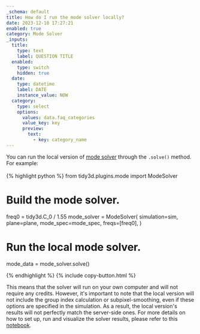 ```yaml
---
_schema: default
title: How do I run the mode solver locally?
date: 2023-12-18 17:27:21
enabled: true
category: Mode Solver
_inputs:
  title:
    type: text
    label: QUESTION TITLE
  enabled:
    type: switch
    hidden: true
  date:
    type: datetime
    label: DATE
    instance_value: NOW
  category:
    type: select
    options:
      values: data.faq_categories
      value_key: key
      preview:
        text:
          - key: category_name
---
```

<div>You can run the local version of <a target="_blank" rel="noopener" href="https://docs.flexcompute.com/projects/tidy3d/en/latest/_autosummary/tidy3d.plugins.mode.ModeSolver.html#tidy3d.plugins.mode.ModeSolver">mode solver</a> through the&nbsp;<code>.solve()</code>&nbsp;method. For example:</div>

<div> </div>

<div markdown class="code-snippet">{% highlight python %}
from tidy3d.plugins.mode import ModeSolver

# Build the mode solver.
freq0 = tidy3d.C_0 / 1.55
mode_solver = ModeSolver(
  simulation=sim,
  plane=plane,
  mode_spec=mode_spec,
  freqs=[freq0],
)

# Run the local mode solver.
mode_data = mode_solver.solve()

{% endhighlight %}
{% include copy-button.html %}</div>

<div>This means that the solver will run on your own computer and will not require any credits. However, it's important to note that the local version will not include the group index calculation or subpixel-smoothing, even if these options are specified in the simulation. As a result, the local version's results will not perfectly match the server-side ones.&nbsp;<span>For more details on how to set up, run and visualize the solver results, please refer to this </span><a href="https://www.flexcompute.com/tidy3d/examples/notebooks/ModeSolver/">notebook</a><span>.</span></div>